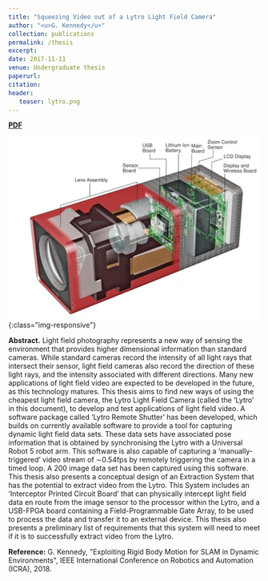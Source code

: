 ```yaml
---
title: "Squeezing Video out of a Lytro Light Field Camera"
author: "<u>G. Kennedy</u>"
collection: publications
permalink: /thesis
excerpt: 
date: 2017-11-11
venue: Undergraduate thesis
paperurl: 
citation:
header:
   teaser: lytro.png
---
```


<a href="http://kennege.github.io/files/thesis_2017.pdf" target="_blank"><b>PDF</b></a>&emsp;

![banner](/images/lytro.png){:class="img-responsive"}

<b>Abstract.</b> Light field photography represents a new way of sensing the environment that
provides higher dimensional information than standard cameras. While standard
cameras record the intensity of all light rays that intersect their sensor, light field
cameras also record the direction of these light rays, and the intensity associated
with different directions. Many new applications of light field video are expected to
be developed in the future, as this technology matures. This thesis aims to find new
ways of using the cheapest light field camera, the Lytro Light Field Camera (called
the ‘Lytro’ in this document), to develop and test applications of light field video.
A software package called ‘Lytro Remote Shutter’ has been developed, which builds
on currently available software to provide a tool for capturing dynamic light field
data sets. These data sets have associated pose information that is obtained by
synchronising the Lytro with a Universal Robot 5 robot arm. This software is also
capable of capturing a ‘manually-triggered’ video stream of ∼0.54fps by remotely
triggering the camera in a timed loop. A 200 image data set has been captured
using this software.
This thesis also presents a conceptual design of an Extraction System that has
the potential to extract video from the Lytro. This System includes an ‘Interceptor
Printed Circuit Board’ that can physically intercept light field data en route from the
image sensor to the processor within the Lytro, and a USB-FPGA board containing
a Field-Programmable Gate Array, to be used to process the data and transfer it to
an external device. This thesis also presents a preliminary list of requirements that
this system will need to meet if it is to successfully extract video from the Lytro.

<b>Reference:</b>
G. Kennedy, "Exploiting Rigid Body Motion for SLAM in Dynamic Environments", IEEE International Conference on Robotics and Automation (ICRA), 2018.
